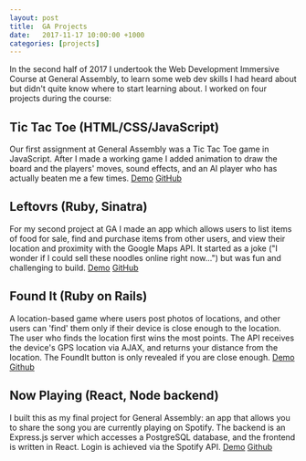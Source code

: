 ```yaml
---
layout: post
title:  GA Projects
date:   2017-11-17 10:00:00 +1000
categories: [projects]
---
```


In the second half of 2017 I undertook the Web Development Immersive Course at General Assembly, to learn some web dev skills I had heard about but didn't quite know where to start learning about. I worked on four projects during the course:

## Tic Tac Toe (HTML/CSS/JavaScript)

Our first assignment at General Assembly was a Tic Tac Toe game in JavaScript. After I made a working game I added animation to draw the board and the players' moves, sound effects, and an AI player who has actually beaten me a few times.
[Demo](https://ryanmonro.github.io/tictactoe/) [GitHub](https://github.com/ryanmonro/tictactoe)
              
## Leftovrs (Ruby, Sinatra)

For my second project at GA I made an app which allows users to list items of food for sale, find and purchase items from other users, and view their location and proximity with the Google Maps API. It started as a joke ("I wonder if I could sell these noodles online right now...") but was fun and challenging to build.
[Demo](https://frozen-earth-59140.herokuapp.com) [GitHub](http://www.github.com/ryanmonro/leftovrs)
                
## Found It (Ruby on Rails)

A location-based game where users post photos of locations, and other users can 'find' them only if their device is close enough to the location. The user who finds the location first wins the most points. The API receives the device's GPS location via AJAX, and returns your distance from the location. The FoundIt button is only revealed if you are close enough.
[Demo](https://foundit13.herokuapp.com) [Github](http://www.github.com/ryanmonro/foundit)

## Now Playing (React, Node backend)

I built this as my final project for General Assembly: an app that allows you to share the song you are currently playing on Spotify. The backend is an Express.js server which accesses a PostgreSQL database, and the frontend is written in React. Login is achieved via the Spotify API.
[Demo](https://nowplaying13.herokuapp.com)
[Github](http://www.github.com/ryanmonro/nowplaying)